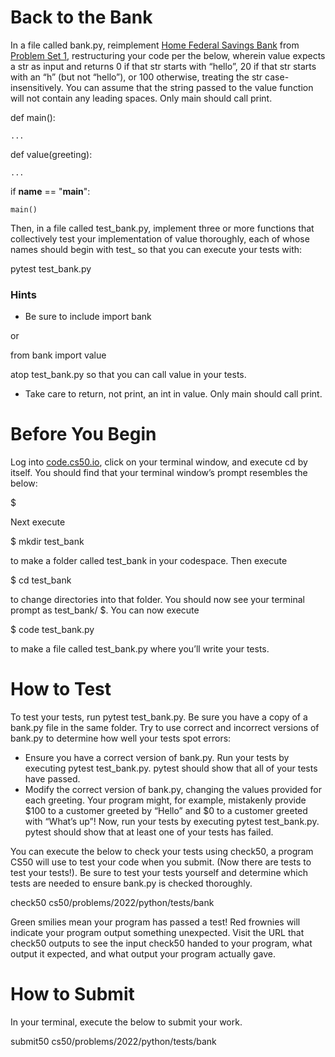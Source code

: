 # Back to the Bank

In a file called bank.py, reimplement [Home Federal Savings Bank](https://cs50.harvard.edu/python/2022/psets/1/bank/) from [Problem Set 1](https://cs50.harvard.edu/python/2022/psets/1/), restructuring your code per the below, wherein value expects a str as input and returns 0 if that str starts with “hello”, 20 if that str starts with an “h” (but not “hello”), or 100 otherwise, treating the str case-insensitively. You can assume that the string passed to the value function will not contain any leading spaces. Only main should call print.

def main():

    ...


def value(greeting):

    ...


if __name__ == "__main__":

    main()

Then, in a file called test_bank.py, implement three or more functions that collectively test your implementation of value thoroughly, each of whose names should begin with test_ so that you can execute your tests with:

pytest test_bank.py

### Hints

* Be sure to include
import bank

or

from bank import value

atop test_bank.py so that you can call value in your tests.

* Take care to return, not print, an int in value. Only main should call print.

# Before You Begin
Log into [code.cs50.io](https://code.cs50.io/), click on your terminal window, and execute cd by itself. You should find that your terminal window’s prompt resembles the below:

$

Next execute

$ mkdir test_bank

to make a folder called test_bank in your codespace.
Then execute

$ cd test_bank

to change directories into that folder. You should now see your terminal prompt as test_bank/ $. You can now execute

$ code test_bank.py

to make a file called test_bank.py where you’ll write your tests.

# How to Test

To test your tests, run pytest test_bank.py. Be sure you have a copy of a bank.py file in the same folder. Try to use correct and incorrect versions of bank.py to determine how well your tests spot errors:

* Ensure you have a correct version of bank.py. Run your tests by executing pytest test_bank.py. pytest should show that all of your tests have passed.
* Modify the correct version of bank.py, changing the values provided for each greeting. Your program might, for example, mistakenly provide $100 to a customer greeted by “Hello” and $0 to a customer greeted with “What’s up”! Now, run your tests by executing pytest test_bank.py. pytest should show that at least one of your tests has failed.

You can execute the below to check your tests using check50, a program CS50 will use to test your code when you submit. (Now there are tests to test your tests!). Be sure to test your tests yourself and determine which tests are needed to ensure bank.py is checked thoroughly.

check50 cs50/problems/2022/python/tests/bank

Green smilies mean your program has passed a test! Red frownies will indicate your program output something unexpected. Visit the URL that check50 outputs to see the input check50 handed to your program, what output it expected, and what output your program actually gave.

# How to Submit

In your terminal, execute the below to submit your work.

submit50 cs50/problems/2022/python/tests/bank
